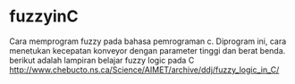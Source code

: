# fuzzyinC
Cara memprogram fuzzy pada bahasa pemrograman c. Diprogram ini, cara menetukan kecepatan konveyor dengan parameter tinggi dan berat benda.
berikut adalah lampiran belajar fuzzy logic pada C
http://www.chebucto.ns.ca/Science/AIMET/archive/ddj/fuzzy_logic_in_C/

